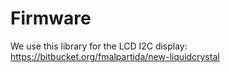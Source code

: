 # Firmware

We use this library for the LCD I2C display: https://bitbucket.org/fmalpartida/new-liquidcrystal
